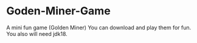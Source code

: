 # Goden-Miner-Game
A mini fun game (Golden Miner)
You can download and play them for fun.
You also will need jdk18.
